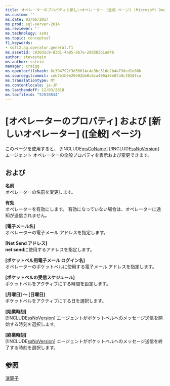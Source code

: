 ```yaml
---
title: オペレーターのプロパティと新しいオペレーター (全般 ページ) |Microsoft Docs
ms.custom: ''
ms.date: 03/06/2017
ms.prod: sql-server-2014
ms.reviewer: ''
ms.technology: ssms
ms.topic: conceptual
f1_keywords:
- sql12.ag.operator.general.f1
ms.assetid: c036d1c9-83d1-4a95-b67e-29d283b1a046
author: stevestein
ms.author: sstein
manager: craigg
ms.openlocfilehash: 8c394792f3d56614c4e3bc316e2b4a73dcd1e88b
ms.sourcegitcommit: ceb7e1b9e29e02bb0c6ca400a36e0fa9cf010fca
ms.translationtype: MT
ms.contentlocale: ja-JP
ms.lasthandoff: 12/03/2018
ms.locfileid: "52810834"
---
```

# <a name="operator-properties-and-new-operator-general-page"></a>[オペレーターのプロパティ] および [新しいオペレーター] ([全般] ページ)
  このページを使用すると、 [!INCLUDE[msCoName](../../includes/msconame-md.md)] [!INCLUDE[ssNoVersion](../../includes/ssnoversion-md.md)] エージェント オペレーターの全般プロパティを表示および変更できます。  
  
## <a name="options"></a>および  
 **名前**  
 オペレーターの名前を変更します。  
  
 **有効**  
 オペレーターを有効にします。 有効になっていない場合は、オペレーターに通知が送信されません。  
  
 **[電子メール名]**  
 オペレーターの電子メール アドレスを指定します。  
  
 **[Net Send アドレス]**  
 **net send**に使用するアドレスを指定します。  
  
 **[ポケットベル用電子メール ログイン名]**  
 オペレーターのポケットベルに使用する電子メール アドレスを指定します。  
  
 **[ポケットベルの受信スケジュール]**  
 ポケットベルをアクティブにする時間を設定します。  
  
 **[月曜日] ～ [日曜日]**  
 ポケットベルをアクティブにする日を選択します。  
  
 **[始業時刻]**  
 [!INCLUDE[ssNoVersion](../../includes/ssnoversion-md.md)] エージェントがポケットベルへのメッセージ送信を開始する時刻を選択します。  
  
 **[終業時刻]**  
 [!INCLUDE[ssNoVersion](../../includes/ssnoversion-md.md)] エージェントがポケットベルへのメッセージ送信を終了する時刻を選択します。  
  
## <a name="see-also"></a>参照  
 [演算子](operators.md)  
  
  
